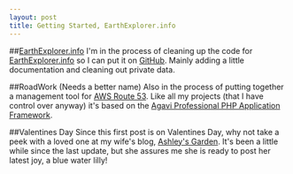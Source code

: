 ```yaml
---
layout: post
title: Getting Started, EarthExplorer.info
---
```


##[EarthExplorer.info]
I'm in the process of cleaning up the code for [EarthExplorer.info] so I can
put it on [GitHub]. Mainly adding a little documentation and cleaning out 
private data.

##RoadWork (Needs a better name)
Also in the process of putting together a management tool for 
[AWS Route 53][Route53]. Like all my projects (that I have control over anyway) 
it's based on the [Agavi Professional PHP Application Framework][agavi].

##Valentines Day
Since this first post is on Valentines Day, why not take a peek with a loved one
at my wife's blog, [Ashley's Garden]. It's been a little while since the last
update, but she assures me she is ready to post her latest joy, 
a blue water lilly!

[EarthExplorer.info]: http://earthexplorer.info/
[GitHub]: https://github.com/alchemycs
[agavi]: http://www.agavi.org/
[Route53]: http://aws.amazon.com/route53/
[Ashley's Garden]: http://ashleysgarden.tumblr.com/